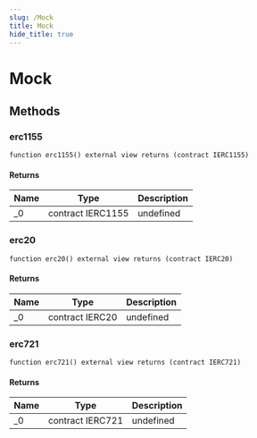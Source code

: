 ```yaml
---
slug: /Mock
title: Mock
hide_title: true
---
```


# Mock

## Methods

### erc1155

```solidity
function erc1155() external view returns (contract IERC1155)
```

#### Returns

| Name | Type              | Description |
| ---- | ----------------- | ----------- |
| \_0  | contract IERC1155 | undefined   |

### erc20

```solidity
function erc20() external view returns (contract IERC20)
```

#### Returns

| Name | Type            | Description |
| ---- | --------------- | ----------- |
| \_0  | contract IERC20 | undefined   |

### erc721

```solidity
function erc721() external view returns (contract IERC721)
```

#### Returns

| Name | Type             | Description |
| ---- | ---------------- | ----------- |
| \_0  | contract IERC721 | undefined   |
